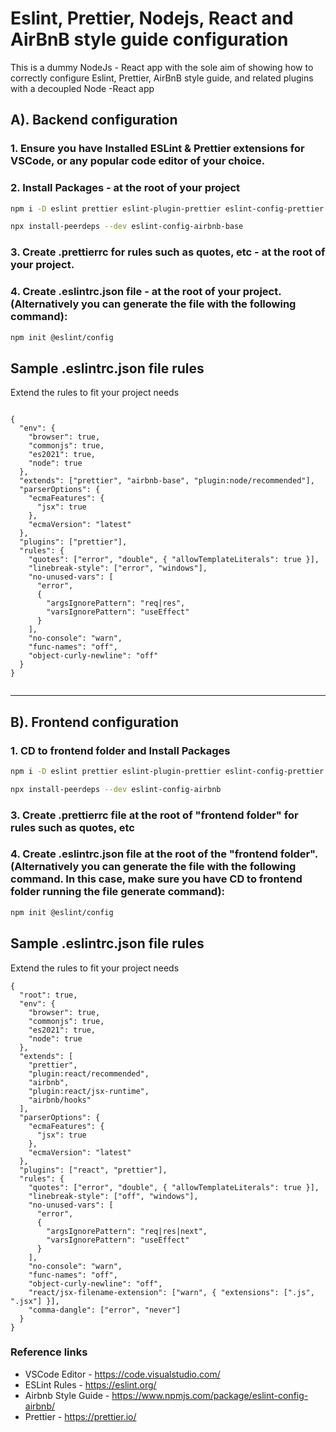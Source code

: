 # Eslint, Prettier, Nodejs, React and AirBnB style guide configuration

This is a dummy NodeJs - React app with the sole aim of showing how to correctly configure Eslint, Prettier, AirBnB style guide, and related plugins with a decoupled Node -React app

## A). Backend configuration

### 1. Ensure you have Installed ESLint & Prettier extensions for VSCode, or any popular code editor of your choice.

### 2. Install Packages - at the root of your project

```sh
npm i -D eslint prettier eslint-plugin-prettier eslint-config-prettier eslint-plugin-node eslint-config-node
```

```sh
npx install-peerdeps --dev eslint-config-airbnb-base
```

### 3. Create .prettierrc for rules such as quotes, etc - at the root of your project.

### 4. Create .eslintrc.json file - at the root of your project. (Alternatively you can generate the file with the following command):

```sh
npm init @eslint/config
```

## Sample .eslintrc.json file rules

Extend the rules to fit your project needs

```

{
  "env": {
    "browser": true,
    "commonjs": true,
    "es2021": true,
    "node": true
  },
  "extends": ["prettier", "airbnb-base", "plugin:node/recommended"],
  "parserOptions": {
    "ecmaFeatures": {
      "jsx": true
    },
    "ecmaVersion": "latest"
  },
  "plugins": ["prettier"],
  "rules": {
    "quotes": ["error", "double", { "allowTemplateLiterals": true }],
    "linebreak-style": ["error", "windows"],
    "no-unused-vars": [
      "error",
      {
        "argsIgnorePattern": "req|res",
        "varsIgnorePattern": "useEffect"
      }
    ],
    "no-console": "warn",
    "func-names": "off",
    "object-curly-newline": "off"
  }
}


```

---

## B). Frontend configuration

### 1. CD to frontend folder and Install Packages

```sh
npm i -D eslint prettier eslint-plugin-prettier eslint-config-prettier
```

```sh
npx install-peerdeps --dev eslint-config-airbnb
```

### 3. Create .prettierrc file at the root of "frontend folder" for rules such as quotes, etc

### 4. Create .eslintrc.json file at the root of the "frontend folder". (Alternatively you can generate the file with the following command. In this case, make sure you have CD to frontend folder running the file generate command):

```sh
npm init @eslint/config
```

## Sample .eslintrc.json file rules

Extend the rules to fit your project needs

```
{
  "root": true,
  "env": {
    "browser": true,
    "commonjs": true,
    "es2021": true,
    "node": true
  },
  "extends": [
    "prettier",
    "plugin:react/recommended",
    "airbnb",
    "plugin:react/jsx-runtime",
    "airbnb/hooks"
  ],
  "parserOptions": {
    "ecmaFeatures": {
      "jsx": true
    },
    "ecmaVersion": "latest"
  },
  "plugins": ["react", "prettier"],
  "rules": {
    "quotes": ["error", "double", { "allowTemplateLiterals": true }],
    "linebreak-style": ["off", "windows"],
    "no-unused-vars": [
      "error",
      {
        "argsIgnorePattern": "req|res|next",
        "varsIgnorePattern": "useEffect"
      }
    ],
    "no-console": "warn",
    "func-names": "off",
    "object-curly-newline": "off",
    "react/jsx-filename-extension": ["warn", { "extensions": [".js", ".jsx"] }],
    "comma-dangle": ["error", "never"]
  }
}

```

### Reference links

- VSCode Editor - https://code.visualstudio.com/
- ESLint Rules - https://eslint.org/
- Airbnb Style Guide - https://www.npmjs.com/package/eslint-config-airbnb/
- Prettier - https://prettier.io/
